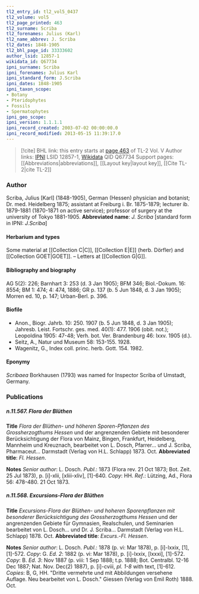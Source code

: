 ```yaml
---
tl2_entry_id: tl2_vol5_0437
tl2_volume: vol5
tl2_page_printed: 463
tl2_surname: Scriba
tl2_forenames: Julius (Karl)
tl2_name_abbrev: J. Scriba
tl2_dates: 1848-1905
tl2_bhl_page_id: 33333602
author_lsid: 12857-1
wikidata_id: Q67734
ipni_surname: Scriba
ipni_forenames: Julius Karl
ipni_standard_form: J.Scriba
ipni_dates: 1848-1905
ipni_taxon_scope: 
- Botany
- Pteridophytes
- Fossils
- Spermatophytes
ipni_geo_scope: 
ipni_version: 1.1.1.1
ipni_record_created: 2003-07-02 00:00:00.0
ipni_record_modified: 2013-05-15 11:39:17.0
---
```


> [!cite] BHL link: this entry starts at [page 463](https://www.biodiversitylibrary.org/page/33333602) of TL-2 Vol. V
> Author links: [IPNI](https://www.ipni.org/a/12857-1) LSID 12857-1, [Wikidata](https://www.wikidata.org/wiki/Q67734) QID Q67734
> Support pages: [[Abbreviations|abbreviations]], [[Layout key|layout key]], [[Cite TL-2|cite TL-2]]

### Author

Scriba, Julius \[Karl\] (1848-1905), German (Hessen) physician and botanist; Dr. med. Heidelberg 1875; assistant at Freiburg i. Br. 1875-1879; lecturer ib. 1879-1881 (1870-1871 on active service); professor of surgery at the university of Tokyo 1881-1905. 
**Abbreviated name**: *J. Scriba* \[standard form in IPNI: *J.Scriba*\]

#### Herbarium and types

Some material at [[Collection C|C]], [[Collection E|E]] (herb. Dörfler) and [[Collection GOET|GOET]]. – Letters at [[Collection G|G]].

#### Bibliography and biography

AG 5(2): 226; Barnhart 3: 253 (d. 3 Jan 1905); BFM 346; Biol.-Dokum. 16: 8554; BM 1: 474; 4: 474, 1886; GR p. 137 (b. 5 Jun 1848, d. 3 Jan 1905); Morren ed. 10, p. 147; Urban-Berl. p. 396.

#### Biofile

- Anon., Biogr. Jahrb. 10: 250. 1907 (b. 5 Jun 1848, d. 3 Jan 1905); Jahresb. Leist. Fortschr. ges. med. 40(1): 477. 1906 (obit. not.); Leopoldina 1905: 47-48; Verh. bot. Ver. Brandenburg 46: lxxv. 1905 (d.).
- Seitz, A., Natur und Museum 58: 153-155. 1928.
- Wagenitz, G., Index coll. princ. herb. Gott. 154. 1982.

#### Eponymy

*Scribaea* Borkhausen (1793) was named for Inspector Scriba of Umstadt, Germany.

### Publications

##### n.11.567. Flora der Blüthen

**Title**
*Flora der Blüthen*- *und höheren Sporen-Pflanzen des Grossherzogthums Hessen* und der angrenzenden Gebiete mit besonderer Berücksichtigung der Flora von Mainz, Bingen, Frankfurt, Heidelberg, Mannheim und Kreuznach, bearbeitet von L. Dosch, Pfarrer... und J. Scriba, Pharmaceut... Darmstadt (Verlag von H.L. Schlapp) 1873. Oct.
**Abbreviated title**: *Fl. Hessen*.

**Notes**
*Senior author*: L. Dosch.
*Publ*.: 1873 (Flora rev. 21 Oct 1873; Bot. Zeit. 25 Jul 1873), p. \[i\]-xlii, \[xliii-xliv\], \[1\]-640. *Copy*: HH.
*Ref*.: Lützing, Ad., Flora 56: 478-480. 21 Oct 1873.

##### n.11.568. Excursions-Flora der Blüthen

**Title**
*Excursions-Flora der Blüthen*- *und hoheren Sporenpflanzen mit besonderer Berücksichtigung des Grossherzogthums Hessen* und der angrenzenden Gebiete für Gymnasien, Realschulen, und Seminarien bearbeitet von L. Dosch... und Dr. J. Scriba... Darmstadt (Verlag von H.L. Schlapp) 1878. Oct.
**Abbreviated title**: *Excurs*.-*Fl. Hessen*.

**Notes**
*Senior author*: L. Dosch.
*Publ*.: 1878 (p. vi: Mar 1878), p. \[i\]-lxxix, \[1\], \[1\]-572. *Copy*: G.
*Ed. 2*: 1882 (p. vi: Mar 1878), p. \[i\]-lxxix, \[lxxxi\], \[1\]-572. *Copy*: B.
*Ed. 3*: Nov 1887 (p. viii: 1 Sep 1888; t.p. 1888; Bot. Centralbl. 12-16 Dec 1887; Nat. Nov. Dec(2) 1887), p. \[i\]-cviii, *pl. 1-8* with text, \[1\]-612. *Copies*: B, G, HH. "Dritte vermehrte und mit Abbildungen versehene Auflage. Neu bearbeitet von L. Dosch." Giessen (Verlag von Emil Roth) 1888. Oct.

